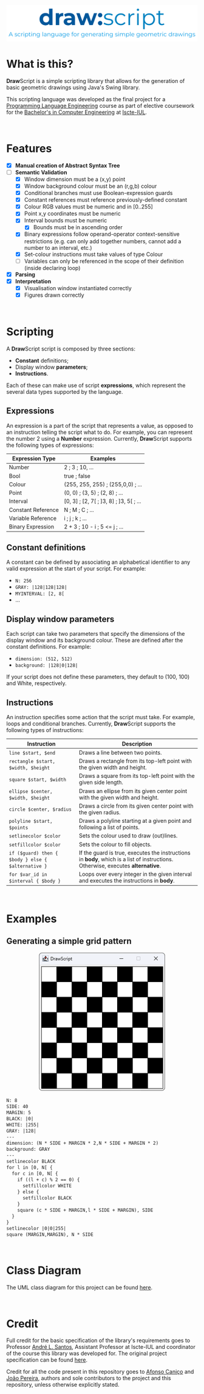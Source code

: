 <p align="center"><img src="resources/header.png"></p>

# What is this?
**Draw**Script is a simple scripting library that allows for the generation of basic geometric drawings
using Java's Swing library.

This scripting language was developed as the final project for a [Programming Language Engineering](https://fenix.iscte-iul.pt/disciplinas/elp/2022-2023/2-semestre/pagina-inicial)
course as part of elective coursework for the [Bachelor's in Computer Engineering](https://www.iscte-iul.pt/curso/3/licenciatura-engenharia-informatica) at 
[Iscte-IUL](https://www.iscte-iul.pt/).

<br>

# Features
- [x] **Manual creation of Abstract Syntax Tree**
- [ ] **Semantic Validation**
  - [x] Window dimension must be a (x,y) point
  - [x] Window background colour must be an (r,g,b) colour
  - [x] Conditional branches must use Boolean-expression guards
  - [x] Constant references must reference previously-defined constant
  - [x] Colour RGB values must be numeric and in \[0..255]
  - [x] Point x,y coordinates must be numeric
  - [x] Interval bounds must be numeric
    - [x] Bounds must be in ascending order
  - [x] Binary expressions follow operand-operator context-sensitive restrictions (e.g. can only add together numbers, cannot add a number to an interval, etc.)
  - [x] Set-colour instructions must take values of type Colour
  - [ ] Variables can only be referenced in the scope of their definition (inside declaring loop)
- [x] **Parsing**
- [x] **Interpretation**
  - [x] Visualisation window instantiated correctly
  - [x] Figures drawn correctly

<br>

# Scripting
A **Draw**Script script is composed by three sections:
- **Constant** definitions;
- Display window **parameters**;
- **Instructions**.

Each of these can make use of script **expressions**, which represent the several data types supported by the language.

## Expressions
An expression is a part of the script that represents a value, as opposed to an instruction telling the script what to
do. For example, you can represent the number 2 using a **Number** expression.
Currently, **Draw**Script supports the following types of expressions:

| **Expression Type** | **Examples**                                |
|---------------------|---------------------------------------------|
| Number              | 2 ; 3 ; 10, ...                             |
| Bool                | true ; false                                |
| Colour              | (255, 255, 255) ; (255,0,0) ; ...           |
| Point               | (0, 0) ; (3, 5) ; (2, 8) ; ...              |
| Interval            | \[0, 3] ; \[2, 7\[ ; \]3, 8] ; ]3, 5[ ; ... |
| Constant Reference  | N ; M ; C ; ...                             |
| Variable Reference  | i ; j ; k ; ...                             |
| Binary Expression   | 2 + 3 ; 10 - i ; 5 <= j ; ...               |

## Constant definitions
A constant can be defined by associating an alphabetical identifier to any valid expression at the start of your script.
For example:
- `N: 256`
- `GRAY: |128|128|128|`
- `MYINTERVAL: [2, 8[`
- ...

## Display window parameters
Each script can take two parameters that specify the dimensions of the display window and its background
colour. These are defined after the constant definitions. For example:
- `dimension: (512, 512)`
- `background: |128|0|128|`

If your script does not define these parameters, they default to (100, 100) and White, respectively.

## Instructions
An instruction specifies some action that the script must take. For example, loops and conditional branches.
Currently, **Draw**Script supports the following types of instructions:

| **Instruction**                                    | **Description**                                                                                                                    |
|----------------------------------------------------|------------------------------------------------------------------------------------------------------------------------------------|
| `line $start, $end`                                | Draws a line between two points.                                                                                                   |
| `rectangle $start, $width, $height`                | Draws a rectangle from its top-left point with the given width and height.                                                         |
| `square $start, $width`                            | Draws a square from its top-left point with the given side length.                                                                 |
| `ellipse $center, $width, $height`                 | Draws an ellipse from its given center point with the given width and height.                                                      |
| `circle $center, $radius`                          | Draws a circle from its given center point with the given radius.                                                                  |
| `polyline $start, $points`                         | Draws a polyline starting at a given point and following a list of points.                                                         |
| `setlinecolor $color`                              | Sets the colour used to draw (out)lines.                                                                                           |
| `setfillcolor $color`                              | Sets the colour to fill objects.                                                                                                   |
| `if ($guard) then { $body } else { $alternative }` | If the guard is true, executes the instructions in **body**, which is a list of instructions. Otherwise, executes **alternative**. |
| `for $var_id in $interval { $body }`               | Loops over every integer in the given interval and executes the instructions in **body**.                                          |

<br>

# Examples
## Generating a simple grid pattern
<p align="center"><img src="resources/example.png"></p>

```
N: 8
SIDE: 40
MARGIN: 5
BLACK: |0|
WHITE: |255|
GRAY: |128|
---
dimension: (N * SIDE + MARGIN * 2,N * SIDE + MARGIN * 2)
background: GRAY
---
setlinecolor BLACK
for l in [0, N[ {
  for c in [0, N[ {
    if ((l + c) % 2 == 0) {
      setfillcolor WHITE
    } else {
      setfillcolor BLACK
    }
    square (c * SIDE + MARGIN,l * SIDE + MARGIN), SIDE
  }
}
setlinecolor |0|0|255|
square (MARGIN,MARGIN), N * SIDE
```

<br>

# Class Diagram
The UML class diagram for this project can be found [here](resources/classdiagram.png).

<br>

# Credit
Full credit for the basic specification of the library's requirements goes to Professor
[André L. Santos](https://andre-santos-pt.github.io/), Assistant Professor at Iscte-IUL and coordinator of the course
this library was developed for. The original project specification can be found 
[here](https://docs.google.com/document/d/1Mq4h8Qpt2mXEpzDeE_hkuN5z8W_jS7jiWlUc2JjTUak/edit#heading=h.ribe56dmk07m).

Credit for all the code present in this repository goes to
[Afonso Caniço](https://ciencia.iscte-iul.pt/authors/afonso-canico/cv) and 
[João Pereira](https://www.linkedin.com/in/jo%C3%A3o-vilares-pereira-180223227/), authors and sole contributors to the 
project and this repository, unless otherwise explicitly stated.